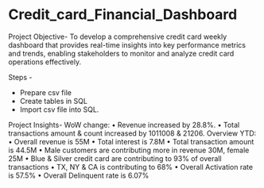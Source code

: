 # Credit_card_Financial_Dashboard
Project Objective- To develop a comprehensive credit card weekly dashboard that provides real-time insights into key performance metrics and trends, enabling stakeholders to monitor and analyze credit card operations effectively.

Steps -	
- Prepare csv file
- Create tables in SQL
- Import csv file into SQL.

Project Insights-
WoW change:
•	Revenue increased by 28.8%.
•	Total transactions amount & count increased by 1011008 & 21206.
Overview YTD:
•	Overall revenue is 55M
•	Total interest is 7.8M
•	Total transaction amount is 44.5M
•	Male customers are contributing more in revenue 30M, female 25M
•	Blue & Silver credit card are contributing to 93% of overall transactions
•	TX, NY & CA is contributing to 68%
•	Overall Activation rate is 57.5%
•	Overall Delinquent rate is 6.07%
